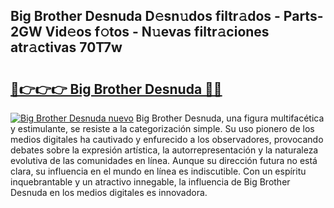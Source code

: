 ## Big Brother Desnuda D𝚎sn𝚞dos filtr𝚊dos - Parts-2GW Vid𝚎os f𝚘tos - N𝚞evas filtr𝚊ciones atr𝚊ctivas 70T7w

# <h2><a href="http://mb8ldk.tromn.icu/?c=Big+Brother+Desnuda">🔗👉👉👉 Big Brother Desnuda 🔗🔗</a></h2>

[![Big Brother Desnuda nuevo](https://i.imgur.com/pEAQMta.gif)](http://mb8ldk.tromn.icu/?c=Big+Brother+Desnuda)
Big Brother Desnuda, una figura multifacética y estimulante, se resiste a la categorización simple. Su uso pionero de los medios digitales ha cautivado y enfurecido a los observadores, provocando debates sobre la expresión artística, la autorrepresentación y la naturaleza evolutiva de las comunidades en línea. Aunque su dirección futura no está clara, su influencia en el mundo en línea es indiscutible. Con un espíritu inquebrantable y un atractivo innegable, la influencia de Big Brother Desnuda en los medios digitales es innovadora.
